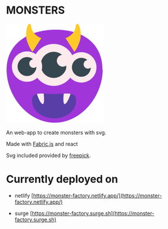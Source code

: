 # MONSTERS

![image Monsters d](./public/logo.svg)

An web-app to create monsters with svg.

Made with [Fabric.js](http://fabricjs.com) and react

Svg included provided by [freepick](https://it.freepik.com/home).

# Currently deployed on

- netlify
  [https://monster-factory.netlify.app/](https://monster-factory.netlify.app/)

- surge
  [https://monster-factory.surge.sh](https://monster-factory.surge.sh)
